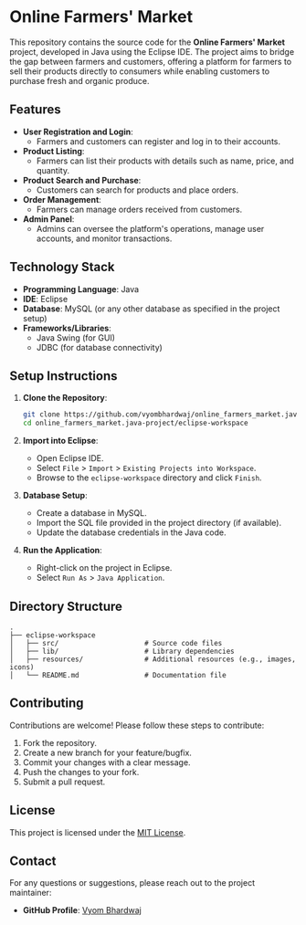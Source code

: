 # Online Farmers' Market

This repository contains the source code for the **Online Farmers' Market** project, developed in Java using the Eclipse IDE. The project aims to bridge the gap between farmers and customers, offering a platform for farmers to sell their products directly to consumers while enabling customers to purchase fresh and organic produce.

## Features

- **User Registration and Login**: 
  - Farmers and customers can register and log in to their accounts.
- **Product Listing**:
  - Farmers can list their products with details such as name, price, and quantity.
- **Product Search and Purchase**:
  - Customers can search for products and place orders.
- **Order Management**:
  - Farmers can manage orders received from customers.
- **Admin Panel**:
  - Admins can oversee the platform's operations, manage user accounts, and monitor transactions.

## Technology Stack

- **Programming Language**: Java
- **IDE**: Eclipse
- **Database**: MySQL (or any other database as specified in the project setup)
- **Frameworks/Libraries**: 
  - Java Swing (for GUI)
  - JDBC (for database connectivity)

## Setup Instructions

1. **Clone the Repository**:
   ```bash
   git clone https://github.com/vyombhardwaj/online_farmers_market.java-project.git
   cd online_farmers_market.java-project/eclipse-workspace
   ```

2. **Import into Eclipse**:
   - Open Eclipse IDE.
   - Select `File` > `Import` > `Existing Projects into Workspace`.
   - Browse to the `eclipse-workspace` directory and click `Finish`.

3. **Database Setup**:
   - Create a database in MySQL.
   - Import the SQL file provided in the project directory (if available).
   - Update the database credentials in the Java code.

4. **Run the Application**:
   - Right-click on the project in Eclipse.
   - Select `Run As` > `Java Application`.

## Directory Structure

```
.
├── eclipse-workspace
│   ├── src/                     # Source code files
│   ├── lib/                     # Library dependencies
│   ├── resources/               # Additional resources (e.g., images, icons)
│   └── README.md                # Documentation file
```

## Contributing

Contributions are welcome! Please follow these steps to contribute:

1. Fork the repository.
2. Create a new branch for your feature/bugfix.
3. Commit your changes with a clear message.
4. Push the changes to your fork.
5. Submit a pull request.

## License

This project is licensed under the [MIT License](LICENSE).

## Contact

For any questions or suggestions, please reach out to the project maintainer:

- **GitHub Profile**: [Vyom Bhardwaj](https://github.com/vyombhardwaj)
